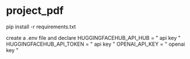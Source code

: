 # project_pdf

pip install -r requirements.txt

create a .env file and declare HUGGINGFACEHUB_API_HUB = " api key "
                               HUGGINGFACEHUB_API_TOKEN = " api key "
                               OPENAI_API_KEY = " openai key "
